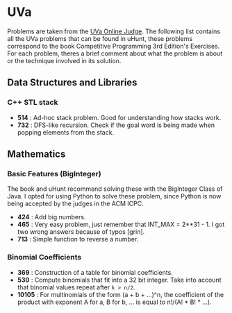 # UVa

Problems are taken from the [UVa Online Judge](https://uva.onlinejudge.org/). The following list contains all the UVa problems that can be found in uHunt, these problems correspond to the book Competitive Programming 3rd Edition's Exercises. For each problem, theres a brief comment about what the problem is about or the technique involved in its solution.

## Data Structures and Libraries

### C++ STL stack

- **514** : Ad-hoc stack problem. Good for understanding how stacks work.
- **732** : DFS-like recursion. Check if the goal word is being made when popping elements from the stack.

## Mathematics

### Basic Features (BigInteger)

The book and uHunt recommend solving these with the BigInteger Class of Java. I opted for using Python to solve these problem, since Python is now being accepted by the judges in the ACM ICPC.

- **424** : Add big numbers.
- **465** : Very easy problem, just remember that INT_MAX = 2**31 - 1. I got two wrong answers because of typos [grin].
- **713** : Simple function to reverse a number.


### Binomial Coefficients

- **369** : Construction of a table for binomial coefficients.
- **530** : Compute binomials that fit into a 32 bit integer. Take into account that binomial values repeat after `k > n/2`.
- **10105** : For multinomials of the form (a + b + ...)^n, the coefficient of the product with exponent A for a, B for b, ... is equal to n!/(A! * B! * ...).
